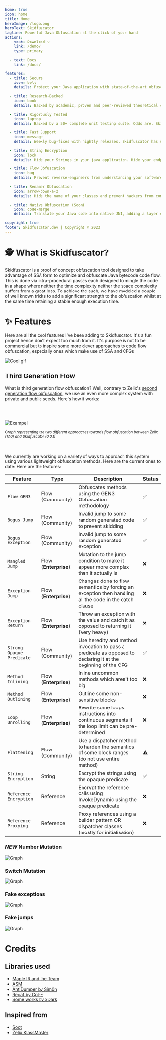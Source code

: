 ```yaml
---
home: true
icon: home
title: Home
heroImage: /logo.png
heroText: Skidfuscator
tagline: Powerful Java Obfuscation at the click of your hand
actions:
  - text: Download 💡
    link: /demo/
    type: primary

  - text: Docs
    link: /docs/

features:
  - title: Secure
    icon: bolt
    details: Protect your Java application with state-of-the-art obfuscation and encryption

  - title: Research-Backed
    icon: book
    details: Backed by academic, proven and peer-reviewed theoretical concepts.

  - title: Rigorously Tested
    icon: laptop
    details: Backed by a 50+ complete unit testing suite. Odds are, Skidfuscator will work out-of-the-box for you.

  - title: Fast Support
    icon: message
    details: Weekly bug-fixes with nightly releases. Skidfuscator has unbeatable support.

  - title: String Encryption
    icon: lock
    details: Hide your Strings in your java application. Hide your endpoints and keep yourself secure.

  - title: Flow Obfuscation
    icon: bug
    details: Prevent reverse-engineers from understanding your software. 

  - title: Renamer Obfuscation
    icon: arrow-down-a-z
    details: Hide the name of your classes and prevent hackers from comprehending your jar

  - title: Native Obfuscation (Soon)
    icon: code-merge
    details: Translate your Java code into native JNI, adding a layer of protection.

copyright: true
footer: Skidfuscator.dev | Copyright © 2023
---
```


# 🕵️ What is Skidfuscator?

Skidfuscator is a proof of concept obfuscation tool designed to take advantage of SSA form to optimize and obfuscate Java bytecode code flow. This is done via intra-procedural passes each designed to mingle the code in a shape where neither the time complexity neither the space complexity suffers from a great loss. To achieve the such, we have modeled a couple of well known tricks to add a significant strength to the obfuscation whilst at the same time retaining a stable enough execution time.

# ✨ Features 

Here are all the cool features I've been adding to Skidfuscator. It's a fun project hence don't expect too much from it. It's purpose is
not to be commercial but to inspire some more clever approaches to code flow obfuscation, especially ones which make use of SSA and CFGs

![Cool gif](https://i.ibb.co/4MQnj4V/FE185-E3-B-0-D0-D-4-ACC-81-AA-A4862-DF01-FA3.gif)

## Third Generation Flow

What is third generation flow obfuscation? Well, contrary to Zelix's [second generation flow obfuscation](https://www.zelix.com/klassmaster/featuresFlowObfuscation.html), we use an even more complex system with private and public seeds. Here's 
how it works:

<br>
<br>

![Exampel](https://i.imgur.com/j2tZavr.png)

<sub>_Graph representing the two different approaches towards flow obfuscation between Zelix (17.0) and Skidfuscator (0.0.1)_</sub>
<br>
<br>
<br>

We currently are working on a variety of ways to approach this system using various lightweight obfuscation methods. Here are the current ones
to date:
Here are the features:

| Feature | Type | Description | Status |
| --- | --- | --- | --- |
| `Flow GEN3` | Flow (Community) | Obfuscates methods using the GEN3 Obfuscation methodology | ✅ |
| `Bogus Jump` | Flow (Community) | Invalid jump to some random generated code to prevent skidding | ✅ |
| `Bogus Exception`| Flow (Community) | Invalid jump to some random generated exception | ✅ |
| `Mangled Jump` | Flow (**Enterprise**) | Mutation to the jump condition to make it appear more complex than it actually is | ❌ |
| `Exception Jump` | Flow (**Enterprise**) | Changes done to flow semantics by forcing an exception then handling all the code in the catch clause | ❌ |
| `Exception Return`| Flow (**Enterprise**) | Throw an exception with the value and catch it as opposed to returning it (Very heavy) | ❌ |
| `Strong Opaque Predicate` | Flow (Community) | Use heredity and method invocation to pass a predicate as opposed to declaring it at the beginning of the CFG | ✅ |
| `Method Inlining` | Flow (**Enterprise**) | Inline uncommon methods which aren't too big | ❌ |
| `Method Outlining` | Flow (**Enterprise**) | Outline some non-sensitive blocks | ❌ |
| `Loop Unrolling` | Flow (**Enterprise**) | Rewrite some loops instructions into continuous segments if the loop limit can be pre-determined | ❌ |
| `Flattening` | Flow (Community) | Use a dispatcher method to harden the semantics of some block ranges (do not use entire method) | ⚠️ |
| `String Encryption` | String | Encrypt the strings using the opaque predicate | ✅ |
| `Reference Encryption` | Reference | Encrypt the reference calls using InvokeDynamic using the opaque predicate | ❌ |
| `Reference Proxying` | Reference | Proxy references using a builder pattern OR dispatcher classes (mostly for initialisation) | ❌ |

### ***NEW*** Number Mutation
![Graph](https://i.imgur.com/XjUFdRU.png)

### Switch Mutation
![Graph](https://i.imgur.com/yPjFC8k.png)

### Fake exceptions
![Graph](https://i.imgur.com/bJcTNHm.png)

### Fake jumps
![Graph](https://i.imgur.com/780UIIc.png)

# Credits

## Libraries used
- [Maple IR and the Team](https://github.com/LLVM-but-worse/maple-ir)
- [ASM](https://gitlab.ow2.org/asm/asm)
- [AntiDumper by Sim0n](https://github.com/sim0n/anti-java-agent/)
- [Recaf by Col-E](https://github.com/Col-E/Recaf)
- [Some works by xDark](https://github.com/xxDark)

## Inspired from
- [Soot](https://github.com/soot-oss/soot)
- [Zelix KlassMaster](https://zelix.com)